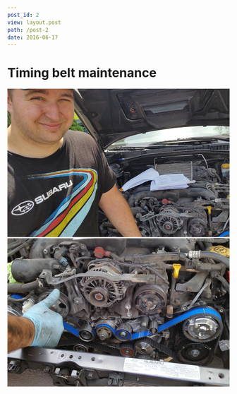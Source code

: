 ```yaml
---
post_id: 2
view: layout.post
path: /post-2
date: 2016-06-17
---
```


# Timing belt maintenance

![xlimage](/assets/images/2/1.jpg)
![xlimage](/assets/images/2/2.jpg)